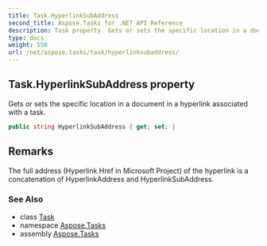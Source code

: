 ```yaml
---
title: Task.HyperlinkSubAddress
second_title: Aspose.Tasks for .NET API Reference
description: Task property. Gets or sets the specific location in a document in a hyperlink associated with a task
type: docs
weight: 550
url: /net/aspose.tasks/task/hyperlinksubaddress/
---
```

## Task.HyperlinkSubAddress property

Gets or sets the specific location in a document in a hyperlink associated with a task.

```csharp
public string HyperlinkSubAddress { get; set; }
```

## Remarks

The full address (Hyperlink Href in Microsoft Project) of the hyperlink is a concatenation of HyperlinkAddress and HyperlinkSubAddress.

### See Also

* class [Task](../)
* namespace [Aspose.Tasks](../../task/)
* assembly [Aspose.Tasks](../../../)


